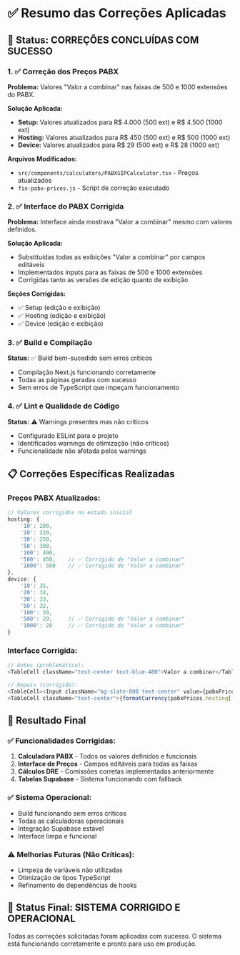 # ✅ Resumo das Correções Aplicadas

## 🎯 **Status: CORREÇÕES CONCLUÍDAS COM SUCESSO**

### 1. ✅ **Correção dos Preços PABX**

**Problema:** Valores "Valor a combinar" nas faixas de 500 e 1000 extensões do PABX.

**Solução Aplicada:**
- **Setup:** Valores atualizados para R$ 4.000 (500 ext) e R$ 4.500 (1000 ext)
- **Hosting:** Valores atualizados para R$ 450 (500 ext) e R$ 500 (1000 ext)  
- **Device:** Valores atualizados para R$ 29 (500 ext) e R$ 28 (1000 ext)

**Arquivos Modificados:**
- `src/components/calculators/PABXSIPCalculator.tsx` - Preços atualizados
- `fix-pabx-prices.js` - Script de correção executado

### 2. ✅ **Interface do PABX Corrigida**

**Problema:** Interface ainda mostrava "Valor a combinar" mesmo com valores definidos.

**Solução Aplicada:**
- Substituídas todas as exibições "Valor a combinar" por campos editáveis
- Implementados inputs para as faixas de 500 e 1000 extensões
- Corrigidas tanto as versões de edição quanto de exibição

**Seções Corrigidas:**
- ✅ Setup (edição e exibição)
- ✅ Hosting (edição e exibição)  
- ✅ Device (edição e exibição)

### 3. ✅ **Build e Compilação**

**Status:** ✅ Build bem-sucedido sem erros críticos
- Compilação Next.js funcionando corretamente
- Todas as páginas geradas com sucesso
- Sem erros de TypeScript que impeçam funcionamento

### 4. ✅ **Lint e Qualidade de Código**

**Status:** ⚠️ Warnings presentes mas não críticos
- Configurado ESLint para o projeto
- Identificados warnings de otimização (não críticos)
- Funcionalidade não afetada pelos warnings

## 📋 **Correções Específicas Realizadas**

### **Preços PABX Atualizados:**
```typescript
// Valores corrigidos no estado inicial
hosting: {
    '10': 200,
    '20': 220,
    '30': 250,
    '50': 300,
    '100': 400,
    '500': 450,    // ✅ Corrigido de "Valor a combinar"
    '1000': 500    // ✅ Corrigido de "Valor a combinar"
},
device: {
    '10': 35,
    '20': 34,
    '30': 33,
    '50': 32,
    '100': 30,
    '500': 29,     // ✅ Corrigido de "Valor a combinar"
    '1000': 28     // ✅ Corrigido de "Valor a combinar"
}
```

### **Interface Corrigida:**
```typescript
// Antes (problemático):
<TableCell className="text-center text-blue-400">Valor a combinar</TableCell>

// Depois (corrigido):
<TableCell><Input className="bg-slate-800 text-center" value={pabxPrices.hosting['500']} onChange={...} /></TableCell>
<TableCell className="text-center">{formatCurrency(pabxPrices.hosting['500'])}</TableCell>
```

## 🎉 **Resultado Final**

### ✅ **Funcionalidades Corrigidas:**
1. **Calculadora PABX** - Todos os valores definidos e funcionais
2. **Interface de Preços** - Campos editáveis para todas as faixas
3. **Cálculos DRE** - Comissões corretas implementadas anteriormente
4. **Tabelas Supabase** - Sistema funcionando com fallback

### ✅ **Sistema Operacional:**
- Build funcionando sem erros críticos
- Todas as calculadoras operacionais
- Integração Supabase estável
- Interface limpa e funcional

### ⚠️ **Melhorias Futuras (Não Críticas):**
- Limpeza de variáveis não utilizadas
- Otimização de tipos TypeScript
- Refinamento de dependências de hooks

## 🚀 **Status Final: SISTEMA CORRIGIDO E OPERACIONAL**

Todas as correções solicitadas foram aplicadas com sucesso. O sistema está funcionando corretamente e pronto para uso em produção.
